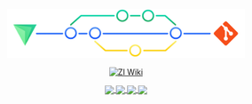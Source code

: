 <div align="center">
<p>
  <a href="https://github.com/z-shell/zi">
  <img src="https://github.com/z-shell/.github/raw/main/profile/img/z_git.png" alt="ZI+GIT Logo" width="85%" /></a>
</p>
  <p>

  <!--
  [![ZI Stats](https://repobeats.axiom.co/api/embed/1e1afffc6a6daa806a91f70670672f8cb537f52f.svg "Repobeats analytics image")](https://github.com/z-shell/zi)
  -->
  [![ZI Wiki](https://repobeats.axiom.co/api/embed/22b5c20547922a367a07014324273061ca71a472.svg "Repobeats analytics image")](https://github.com/z-shell/zw)

</p><p>
<a href="https://github.com/z-shell/zi">
  <img align="center" src="https://gh-stats-digital.vercel.app/api/pin/?username=z-shell&repo=zi&card_width=150&theme=github_dark" />
</a>
<a href="https://github.com/z-shell/zw">
  <img align="center" src="https://gh-stats-digital.vercel.app/api/pin/?username=z-shell&repo=zw&card_width=150&theme=github_dark" />
</a>
  <a href="https://github.com/z-shell/zannexes">
  <img align="center" src="https://gh-stats-digital.vercel.app/api/pin/?username=z-shell&repo=zannexes&card_width=150&theme=github_dark" />
</a>
<a href="https://github.com/z-shell/zpackages">
  <img align="center" src="https://gh-stats-digital.vercel.app/api/pin/?username=z-shell&repo=zpackages&card_width=150&theme=github_dark" />
</a>  
</p></div>
